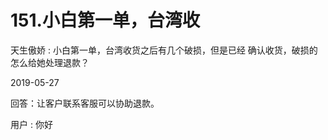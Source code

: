 # 151.小白第一单，台湾收

天生傲娇 : 小白第一单，台湾收货之后有几个破损，但是已经 确认收货，破损的怎么给她处理退款？

2019-05-27

回答：让客户联系客服可以协助退款。

用户 : 你好